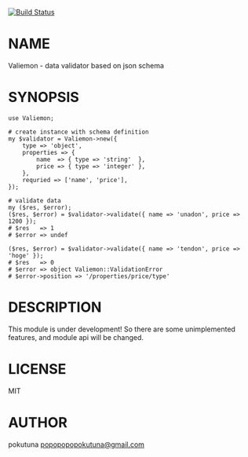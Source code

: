 [![Build Status](https://travis-ci.org/pokutuna/p5-Valiemon.svg?branch=master)](https://travis-ci.org/pokutuna/p5-Valiemon)
# NAME

Valiemon - data validator based on json schema

# SYNOPSIS

    use Valiemon;

    # create instance with schema definition
    my $validator = Valiemon->new({
        type => 'object',
        properties => {
            name  => { type => 'string'  },
            price => { type => 'integer' },
        },
        requried => ['name', 'price'],
    });

    # validate data
    my ($res, $error);
    ($res, $error) = $validator->validate({ name => 'unadon', price => 1200 });
    # $res   => 1
    # $error => undef

    ($res, $error) = $validator->validate({ name => 'tendon', price => 'hoge' });
    # $res   => 0
    # $error => object Valiemon::ValidationError
    # $error->position => '/properties/price/type'

# DESCRIPTION

This module is under development!
So there are some unimplemented features, and module api will be changed.

# LICENSE

MIT

# AUTHOR

pokutuna <popopopopokutuna@gmail.com>
